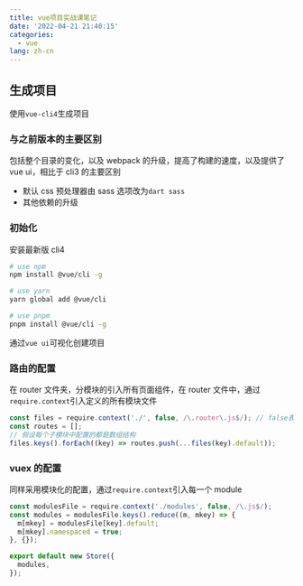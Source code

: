 ```yaml
---
title: vue项目实战课笔记
date: '2022-04-21 21:40:15'
categories:
  - vue
lang: zh-cn
---
```


## 生成项目

使用`vue-cli4`生成项目

### 与之前版本的主要区别

包括整个目录的变化，以及 webpack 的升级，提高了构建的速度，以及提供了 vue ui，相比于 cli3 的主要区别

- 默认 css 预处理器由 sass 选项改为`dart sass`
- 其他依赖的升级

### 初始化

安装最新版 cli4

```bash
# use npm
npm install @vue/cli -g

# use yarn
yarn global add @vue/cli

# use pnpm
pnpm install @vue/cli -g
```

通过`vue ui`可视化创建项目

### 路由的配置

在 router 文件夹，分模块的引入所有页面组件，在 router 文件中，通过`require.context`引入定义的所有模块文件

```js
const files = require.context('./', false, /\.router\.js$/); // false表示不读取子目录
const routes = [];
// 假设每个子模块中配置的都是数组结构
files.keys().forEach((key) => routes.push(...files(key).default));
```

### vuex 的配置

同样采用模块化的配置，通过`require.context`引入每一个 module

```js
const modulesFile = require.context('./modules', false, /\.js$/);
const modules = modulesFile.keys().reduce((m, mkey) => {
  m[mkey] = modulesFile[key].default;
  m[mkey].namespaced = true;
}, {});

export default new Store({
  modules,
});
```
